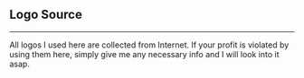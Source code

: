 ## Logo Source

---

All logos I used here are collected from Internet. If your profit is violated by using them here, simply give me any necessary info and I will look into it asap.
